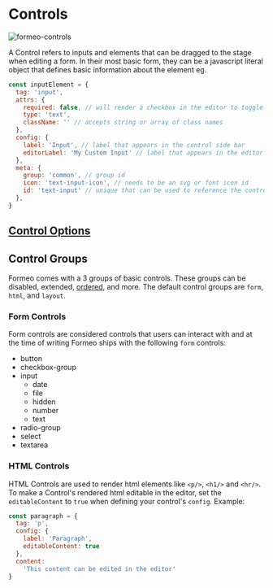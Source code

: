 # Controls

![formeo-controls](https://user-images.githubusercontent.com/1457540/56075239-26cbf100-5d74-11e9-8cd0-d4400705365f.png)

A Control refers to inputs and elements that can be dragged to the stage when editing a form. In their most basic form, they can be a javascript literal object that defines basic information about the element eg.

```javascript
const inputElement = {
  tag: 'input',
  attrs: {
    required: false, // will render a checkbox in the editor to toggle required attribute
    type: 'text',
    className: '' // accepts string or array of class names
  },
  config: {
    label: 'Input', // label that appears in the control side bar
    editorLabel: 'My Custom Input' // label that appears in the editor
  },
  meta: {
    group: 'common', // group id
    icon: 'text-input-icon', // needs to be an svg or font icon id
    id: 'text-input' // unique that can be used to reference the control
  },
}
```

## [Control Options](https://github.com/Draggable/formeo/tree/master/docs/options/controls)

## Control Groups

Formeo comes with a 3 groups of basic controls. These groups can be disabled, extended, [ordered](https://github.com/Draggable/formeo/tree/master/docs/options/controls#groupOrder), and more. The default control groups are `form`, `html`, and `layout`.

### Form Controls

Form controls are considered controls that users can interact with and at the time of writing Formeo ships with the following `form` controls:

- button
- checkbox-group
- input
  - date
  - file
  - hidden
  - number
  - text
- radio-group
- select
- textarea

### HTML Controls

HTML Controls are used to render html elements like `<p/>`, `<h1/>` and `<hr/>`. To make a Control's rendered html editable in the editor, set the `editableContent` to `true` when defining your control's `config`. Example:

```javascript
const paragraph = {
  tag: 'p',
  config: {
    label: 'Paragraph',
    editableContent: true
  },
  content:
    'This content can be edited in the editor'
}
```
